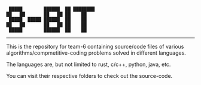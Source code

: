 ```
 █████        ██████  ██ ████████ 
██   ██       ██   ██ ██    ██    
 █████  █████ ██████  ██    ██ 
██   ██       ██   ██ ██    ██ 
 █████        ██████  ██    ██ 
```

---

This is the repository for team-6 containing source/code files of various algorithms/compmetitive-coding problems solved in different languages.

The languages are, but not limited to rust, c/c++, python, java, etc.

You can visit their respective folders to check out the source-code.

